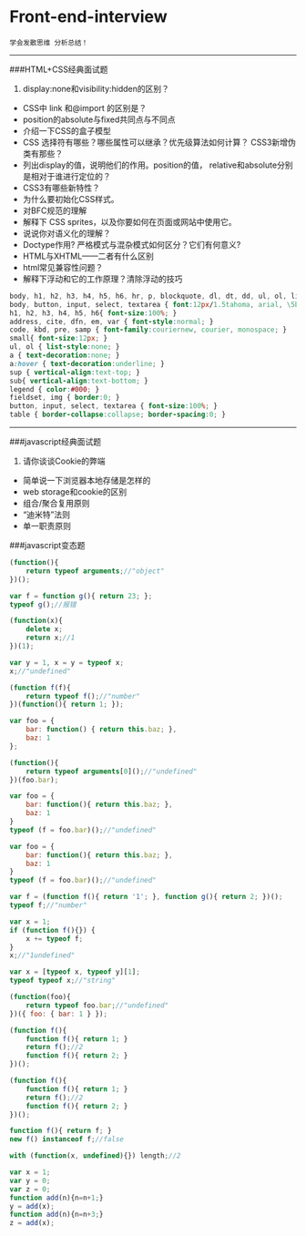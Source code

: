# Front-end-interview
`学会发散思维 分析总结！`
***
###HTML+CSS经典面试题
1. display:none和visibility:hidden的区别？
* CSS中 link 和@import 的区别是？
* position的absolute与fixed共同点与不同点
* 介绍一下CSS的盒子模型
* CSS 选择符有哪些？哪些属性可以继承？优先级算法如何计算？ CSS3新增伪类有那些？
* 列出display的值，说明他们的作用。position的值， relative和absolute分别是相对于谁进行定位的？
* CSS3有哪些新特性？
* 为什么要初始化CSS样式。
* 对BFC规范的理解
* 解释下 CSS sprites，以及你要如何在页面或网站中使用它。
* 说说你对语义化的理解？
* Doctype作用? 严格模式与混杂模式如何区分？它们有何意义?
* HTML与XHTML——二者有什么区别
* html常见兼容性问题？
* 解释下浮动和它的工作原理？清除浮动的技巧
```css
body, h1, h2, h3, h4, h5, h6, hr, p, blockquote, dl, dt, dd, ul, ol, li, pre, form, fieldset, legend, button, input, textarea, th, td { margin:0; padding:0; }
body, button, input, select, textarea { font:12px/1.5tahoma, arial, \5b8b\4f53; }
h1, h2, h3, h4, h5, h6{ font-size:100%; }
address, cite, dfn, em, var { font-style:normal; }
code, kbd, pre, samp { font-family:couriernew, courier, monospace; }
small{ font-size:12px; }
ul, ol { list-style:none; }
a { text-decoration:none; }
a:hover { text-decoration:underline; }
sup { vertical-align:text-top; }
sub{ vertical-align:text-bottom; }
legend { color:#000; }
fieldset, img { border:0; }
button, input, select, textarea { font-size:100%; }
table { border-collapse:collapse; border-spacing:0; } 
```
***

###javascript经典面试题
1. 请你谈谈Cookie的弊端
* 简单说一下浏览器本地存储是怎样的
* web storage和cookie的区别
* 组合/聚合复用原则
* “迪米特”法则
* 单一职责原则

###javascript变态题
```js
(function(){
    return typeof arguments;//"object"
})();
```
```js
var f = function g(){ return 23; };
typeof g();//报错
```
```js
(function(x){
    delete x;
    return x;//1
})(1);
```
```js
var y = 1, x = y = typeof x;
x;//"undefined"
```
```js
(function f(f){
    return typeof f();//"number"
})(function(){ return 1; });
```

```js
var foo = {
    bar: function() { return this.baz; },
    baz: 1
};

(function(){
    return typeof arguments[0]();//"undefined"
})(foo.bar);
```
```js
var foo = {
    bar: function(){ return this.baz; },
    baz: 1
}
typeof (f = foo.bar)();//"undefined"
```
```js
var foo = {
    bar: function(){ return this.baz; },
    baz: 1
}
typeof (f = foo.bar)();//"undefined"
```
```js
var f = (function f(){ return '1'; }, function g(){ return 2; })();
typeof f;//"number"
```
```js
var x = 1;
if (function f(){}) {
    x += typeof f;
}
x;//"1undefined"
```
```js
var x = [typeof x, typeof y][1];
typeof typeof x;//"string"
```
```js
(function(foo){
    return typeof foo.bar;//"undefined"
})({ foo: { bar: 1 } });
```
```js
(function f(){
    function f(){ return 1; }
    return f();//2
    function f(){ return 2; }
})();
```
```js
(function f(){
    function f(){ return 1; }
    return f();//2
    function f(){ return 2; }
})();
```
```js
function f(){ return f; }
new f() instanceof f;//false
```
```js
with (function(x, undefined){}) length;//2
```
```js
var x = 1;
var y = 0;
var z = 0;
function add(n){n=n+1;}
y = add(x);
function add(n){n=n+3;}
z = add(x);
```